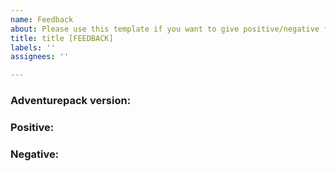 ```yaml
---
name: Feedback
about: Please use this template if you want to give positive/negative feedback.
title: title [FEEDBACK]
labels: ''
assignees: ''

---
```


### Adventurepack version: 

### Positive:

### Negative:
